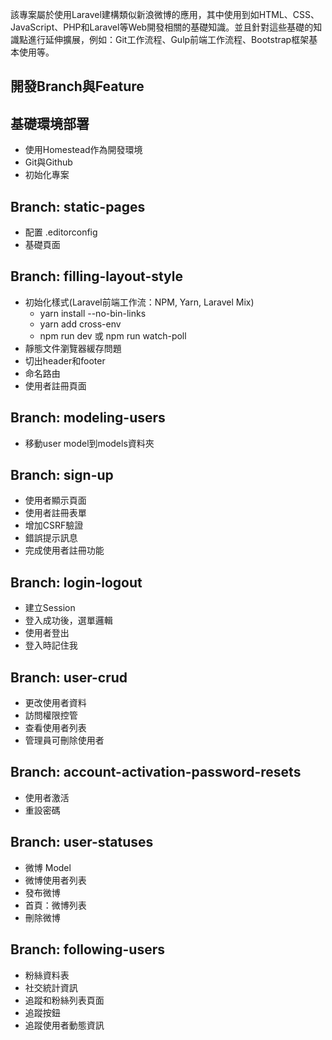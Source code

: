 該專案屬於使用Laravel建構類似新浪微博的應用，其中使用到如HTML、CSS、JavaScript、PHP和Laravel等Web開發相關的基礎知識。並且針對這些基礎的知識點進行延伸擴展，例如：Git工作流程、Gulp前端工作流程、Bootstrap框架基本使用等。

## 開發Branch與Feature

## 基礎環境部署

- 使用Homestead作為開發環境
- Git與Github
- 初始化專案

## Branch: static-pages

- 配置 .editorconfig
- 基礎頁面

## Branch: filling-layout-style

- 初始化樣式(Laravel前端工作流：NPM, Yarn, Laravel Mix)
    - yarn install --no-bin-links
    - yarn add cross-env
    - npm run dev 或 npm run watch-poll
- 靜態文件瀏覽器緩存問題
- 切出header和footer
- 命名路由
- 使用者註冊頁面

## Branch: modeling-users

- 移動user model到models資料夾

## Branch: sign-up

- 使用者顯示頁面
- 使用者註冊表單
- 增加CSRF驗證
- 錯誤提示訊息
- 完成使用者註冊功能

## Branch: login-logout

- 建立Session
- 登入成功後，選單邏輯
- 使用者登出
- 登入時記住我

## Branch: user-crud

- 更改使用者資料
- 訪問權限控管
- 查看使用者列表
- 管理員可刪除使用者

## Branch: account-activation-password-resets

- 使用者激活
- 重設密碼

## Branch: user-statuses

- 微博 Model
- 微博使用者列表
- 發布微博
- 首頁：微博列表
- 刪除微博

## Branch: following-users

- 粉絲資料表
- 社交統計資訊
- 追蹤和粉絲列表頁面
- 追蹤按鈕
- 追蹤使用者動態資訊
